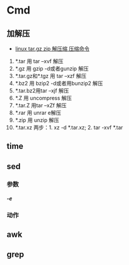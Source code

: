 # Cmd

## 加解压

* [linux tar.gz zip 解压缩 压缩命令](https://www.cnblogs.com/wangluochong/p/7194037.html)

1. \*.tar 用 tar –xvf 解压
2. \*.gz 用 gzip -d或者gunzip 解压
3. \*.tar.gz和\*.tgz 用 tar –xzf 解压
4. \*.bz2 用 bzip2 -d或者用bunzip2 解压
5. \*.tar.bz2用tar –xjf 解压
6. \*.Z 用 uncompress 解压
7. \*.tar.Z 用tar –xZf 解压
8. \*.rar 用 unrar e解压
9. \*.zip 用 unzip 解压
10. \*.tar.xz 两步：1. xz -d \*.tar.xz; 2. tar -xvf \*.tar



## time



## sed

### 参数

##### -e



### 动作



## awk



## grep

